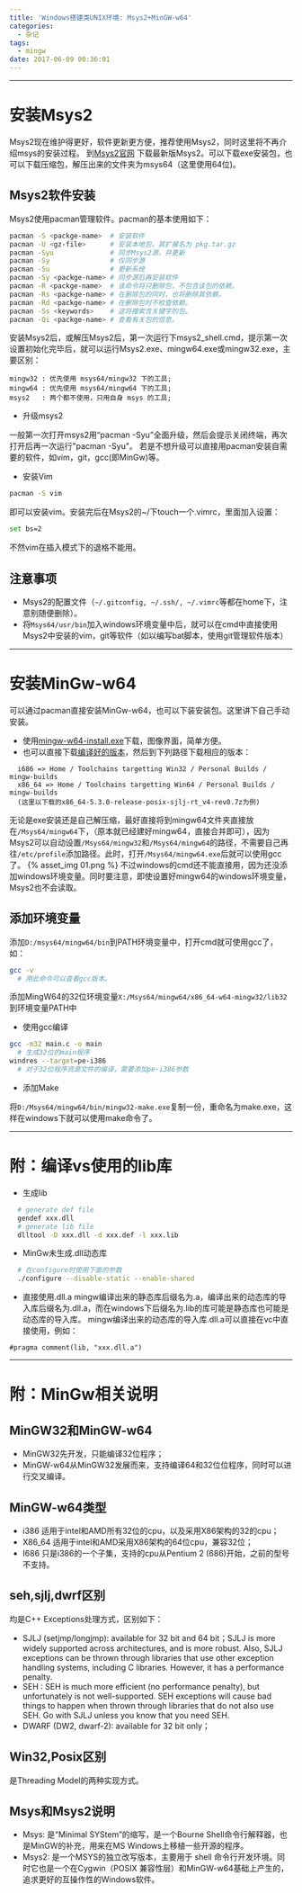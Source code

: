 ```yaml
---
title: 'Windows搭建类UNIX环境: Msys2+MinGW-w64'
categories:
  - 杂记
tags:
  - mingw
date: 2017-06-09 00:36:01
---
```


---
# 安装Msys2
Msys2现在维护得更好，软件更新更方便，推荐使用Msys2，同时这里将不再介绍msys的安装过程。
到[Msys2官网](http://www.msys2.org/) 下载最新版Msys2。可以下载exe安装包，也可以下载压缩包，解压出来的文件夹为msys64（这里使用64位)。

## Msys2软件安装

Msys2使用pacman管理软件。pacman的基本使用如下：

```bash
pacman -S <packge-name>  # 安装软件
pacman -U <gz-file>      # 安装本地包，其扩展名为 pkg.tar.gz
pacman -Syu              # 同步Msys2源，并更新
pacman -Sy               # 仅同步源
pacman -Su               # 更新系统
pacman -Sy <packge-name> # 同步源后再安装软件
pacman -R <packge-name>  # 该命令将只删除包，不包含该包的依赖。
pacman -Rs <packge-name> # 在删除包的同时，也将删除其依赖。
pacman -Rd <packge-name> # 在删除包时不检查依赖。
pacman -Ss <keywords>    # 这将搜索含关键字的包。
pacman -Qi <packge-name> # 查看有关包的信息。
```

安装Msys2后，或解压Msys2后，第一次运行下msys2_shell.cmd，提示第一次设置初始化完毕后，就可以运行Msys2.exe、mingw64.exe或mingw32.exe，主要区别：

```
mingw32 : 优先使用 msys64/mingw32 下的工具;
mingw64 : 优先使用 msys64/mingw64 下的工具;
msys2   : 两个都不使用，只用自身 msys 的工具;
```

- 升级msys2

一般第一次打开msys2用“pacman -Syu”全面升级，然后会提示关闭终端，再次打开后再一次运行"pacman -Syu"。
若是不想升级可以直接用pacman安装自需要的软件，如vim，git，gcc(即MinGw)等。

- 安装Vim

```bash
pacman -S vim
```

即可以安装vim。安装完后在Msys2的~/下touch一个.vimrc，里面加入设置：

```bash
set bs=2
```

不然vim在插入模式下的退格不能用。

## 注意事项

 - Msys2的配置文件（`~/.gitconfig, ~/.ssh/, ~/.vimrc`等都在home下，注意别随便删除）。
 - 将`Msys64/usr/bin`加入windows环境变量中后，就可以在cmd中直接使用Msys2中安装的vim，git等软件（如以编写bat脚本，使用git管理软件版本）


---
# 安装MinGw-w64

可以通过pacman直接安装MinGw-w64，也可以下装安装包。这里讲下自己手动安装。

 - 使用[mingw-w64-install.exe](http://sourceforge.net/projects/mingw-w64/files/mingw-w64/mingw-w64-release/)下载，图像界面，简单方便。
 - 也可以直接下载[编译好的版本](http://sourceforge.net/projects/mingw-w64/files/)，然后到下列路径下载相应的版本：

```
  i686 => Home / Toolchains targetting Win32 / Personal Builds / mingw-builds
  x86_64 => Home / Toolchains targetting Win64 / Personal Builds / mingw-builds
  (这里以下载的x86_64-5.3.0-release-posix-sjlj-rt_v4-rev0.7z为例)
```

无论是exe安装还是自己解压缩，最好直接将到mingw64文件夹直接放在`/Msys64/mingw64`下，（原本就已经建好mingw64，直接合并即可），因为Msys2可以自动设置`/Msys64/mingw32`和`/Msys64/mingw64`的路径，不需要自己再往`/etc/profile`添加路径。此时，打开`/Msys64/mingw64.exe`后就可以使用gcc了。
{% asset_img 01.png %}
不过windows的cmd还不能直接用，因为还没添加windows环境变量。同时要注意，即使设置好mingw64的windows环境变量，Msys2也不会读取。

## 添加环境变量

添加`D:/msys64/mingw64/bin`到PATH环境变量中，打开cmd就可使用gcc了，如：

```bash
gcc -v
  # 用此命令可以查看gcc版本。
```

添加MingW64的32位环境变量`X:/Msys64/mingw64/x86_64-w64-mingw32/lib32`到环境变量PATH中

 - 使用gcc编译

```bash
gcc -m32 main.c -o main
  # 生成32位的main程序
windres --target=pe-i386
  # 对于32位程序资源文件的编译，需要添加pe-i386参数
```

 - 添加Make

将`D:/Msys64/mingw64/bin/mingw32-make.exe`复制一份，重命名为make.exe，这样在windows下就可以使用make命令了。


---
# 附：编译vs使用的lib库
- 生成lib

```bash
  # generate def file
  gendef xxx.dll
  # generate lib file
  dlltool -D xxx.dll -d xxx.def -l xxx.lib
```

-  MinGw未生成.dll动态库

```bash
  # 在configure时使用下面的参数
  ./configure --disable-static --enable-shared
```

- 直接使用.dll.a
mingw编译出来的静态库后缀名为.a，编译出来的动态库的导入库后缀名为.dll.a，而在windows下后缀名为.lib的库可能是静态库也可能是动态库的导入库。
mingw编译出来的动态库的导入库.dll.a可以直接在vc中直接使用，例如：

```
#pragma comment(lib, "xxx.dll.a")
```

---
# 附：MinGw相关说明

## MinGW32和MinGW-w64
 - MinGW32先开发，只能编译32位程序；
 - MinGW-w64从MinGW32发展而来，支持编译64和32位位程序，同时可以进行交叉编译。

## MinGW-w64类型
 - i386 适用于intel和AMD所有32位的cpu，以及采用X86架构的32的cpu；
 - X86_64 适用于intel和AMD采用X86架构的64位cpu，兼容32位；
 - I686 只是i386的一个子集，支持的cpu从Pentium 2 (686)开始，之前的型号不支持。

## seh,sjlj,dwrf区别
均是C++ Exceptions处理方式，区别如下：
 - SJLJ (setjmp/longjmp): available for 32 bit and 64 bit；SJLJ is more widely supported across architectures, and is more robust. Also, SJLJ exceptions can be thrown through libraries that use other exception handling systems, including C libraries. However, it has a performance penalty.
 - SEH : SEH is much more efficient (no performance penalty), but unfortunately is not well-supported. SEH exceptions will cause bad things to happen when thrown through libraries that do not also use SEH. Go with SJLJ unless you know that you need SEH.
 - DWARF (DW2, dwarf-2): available for 32 bit only；

## Win32,Posix区别
是Threading Model的两种实现方式。

## Msys和Msys2说明
 - Msys: 是“Minimal SYStem”的缩写，是一个Bourne Shell命令行解释器，也是MinGW的补充，用来在MS Windows上移植一些开源的程序。
 - Msys2: 是一个MSYS的独立改写版本，主要用于 shell 命令行开发环境。同时它也是一个在Cygwin（POSIX 兼容性层）和MinGW-w64基础上产生的，追求更好的互操作性的Windows软件。


